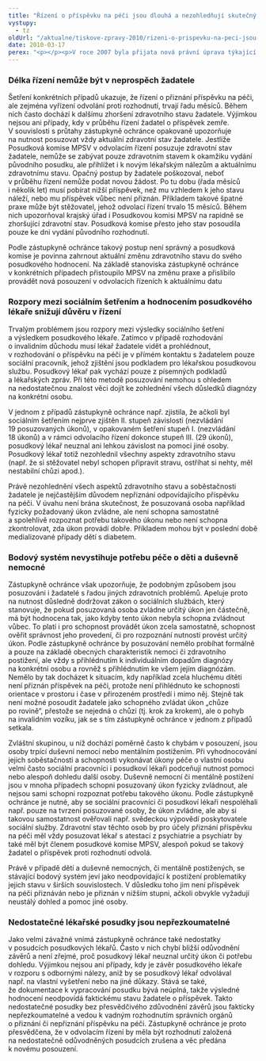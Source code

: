 ```yaml
---
title: "Řízení o příspěvku na péči jsou dlouhá a nezohledňují skutečný stav žadatele"
vystupy:
  - tz
oldUrl: "/aktualne/tiskove-zpravy-2010/rizeni-o-prispevku-na-peci-jsou-dlouha-a-nezohlednuji-skutecny-stav-zadatele"
date: 2010-03-17
perex: "<p></p><p>V roce 2007 byla přijata nová právní úprava týkající se příspěvku na péči. Od tohoto roku stížností k ochránci přibývá a zcela jednoznačně mezi nimi převládají stížnosti na průtahy v řízení a na problémy související s posuzováním stupně závislosti na péči. Podle informací z MPSV evidovaly Posudkové komise MPSV k 31. 5. 2009 celkem 2482 případů, které nebyly projednány ve lhůtě. Ministerstvu se sice od roku 2008 podařilo počet nevyřízených žádostí výrazně snížit, přesto nejsou plněny zákonné lhůty a zejména řízení v gesci ČSSZ (na straně posudkových lékařů) jsou v průtazích.</p>"
---
```


<!-- imported from the old website -->

<h3>Délka řízení nemůže být v neprospěch žadatele</h3><p>Šetření konkrétních případů ukazuje, že řízení o přiznání příspěvku na péči, ale zejména vyřízení odvolání proti rozhodnutí, trvají řadu měsíců. Během nich často dochází k dalšímu zhoršení zdravotního stavu žadatele. Výjimkou nejsou ani případy, kdy v průběhu řízení žadatel o příspěvek zemře. V souvislosti s průtahy zástupkyně ochránce opakovaně upozorňuje na nutnost posuzovat vždy aktuální zdravotní stav žadatele. Jestliže Posudková komise MPSV v odvolacím řízení posuzuje zdravotní stav žadatele, nemůže se zabývat pouze zdravotním stavem k okamžiku vydání původního posudku, ale přihlížet i k novým lékařským nálezům a aktuálnímu zdravotnímu stavu. Opačný postup by žadatele poškozoval, neboť v průběhu řízení nemůže podat novou žádost. Po tu dobu (řada měsíců i několik let) musí pobírat nižší příspěvek, než mu vzhledem k jeho stavu náleží, nebo mu příspěvek vůbec není přiznán. Příkladem takové špatné praxe může být stěžovatel, jehož odvolací řízení trvalo 15 měsíců. Během nich upozorňoval krajský úřad i Posudkovou komisi MPSV na rapidně se zhoršující zdravotní stav. Posudková komise přesto jeho stav posoudila pouze ke dni vydání původního rozhodnutí. </p><p>Podle zástupkyně ochránce takový postup není správný a posudková komise je povinna zahrnout aktuální změnu zdravotního stavu do svého posudkového hodnocení. Na základě stanoviska zástupkyně ochránce v konkrétních případech přistoupilo MPSV na změnu praxe a přislíbilo provádět nová posouzení v odvolacích řízeních k aktuálnímu datu</p><h3>Rozpory mezi sociálním šetřením a hodnocením posudkového lékaře snižují důvěru v řízení</h3><p>Trvalým problémem jsou rozpory mezi výsledky sociálního šetření a výsledkem posudkového lékaře. Zatímco v případě rozhodování o invalidním důchodu musí lékař žadatele vidět a prohlédnout, v rozhodování o příspěvku na péči je v přímém kontaktu s žadatelem pouze sociální pracovník, jehož zjištění jsou podkladem pro lékařskou posudkovou službu. Posudkový lékař pak vychází pouze z písemných podkladů a lékařských zpráv. Při této metodě posuzování nemohou s ohledem na nedostatečnou znalost věci dojít ke zohlednění všech důsledků diagnózy na konkrétní osobu. </p><p>V jednom z případů zástupkyně ochránce např. zjistila, že ačkoli byl sociálním šetřením nejprve zjištěn II. stupeň závislosti (nezvládání 19 posuzovaných úkonů), v opakovaném šetření stupeň I. (nezvládání 18 úkonů) a v rámci odvolacího řízení dokonce stupeň III. (29 úkonů), posudkový lékař neuznal ani lehkou závislost na pomoci jiné osoby. Posudkový lékař totiž nezohlednil všechny aspekty zdravotního stavu (např. že si stěžovatel nebyl schopen připravit stravu, ostříhat si nehty, měl nestabilní chůzi apod.). </p><p>Právě nezohlednění všech aspektů zdravotního stavu a soběstačnosti žadatele je nejčastějším důvodem nepřiznání odpovídajícího příspěvku na péči. V úvahu není brána skutečnost, že posuzovaná osoba například fyzicky požadovaný úkon zvládne, ale není schopna samostatně a spolehlivě rozpoznat potřebu takového úkonu nebo není schopna zkontrolovat, zda úkon provádí dobře. Příkladem mohou být v poslední době medializované případy dětí s diabetem.</p><h3>Bodový systém nevystihuje potřebu péče o děti a duševně nemocné</h3><p>Zástupkyně ochránce však upozorňuje, že podobným způsobem jsou posuzováni i žadatelé s řadou jiných zdravotních problémů. Apeluje proto na nutnost důsledně dodržovat zákon o sociálních službách, který stanovuje, že pokud posuzovaná osoba zvládne určitý úkon jen částečně, má být hodnocena tak, jako kdyby tento úkon nebyla schopna zvládnout vůbec. To platí i pro schopnost provádět úkon zcela samostatně, schopnost ověřit správnost jeho provedení, či pro rozpoznání nutnosti provést určitý úkon. Podle zástupkyně ochránce by posuzování nemělo probíhat formálně a pouze na základě obecných charakteristik nemoci či zdravotního postižení, ale vždy s přihlédnutím k individuálním dopadům diagnózy na konkrétní osobu a rovněž s přihlédnutím ke všem jejím diagnózám. Nemělo by tak docházet k situacím, kdy například zcela hluchému dítěti není přiznán příspěvek na péči, protože není přihlédnuto ke schopnosti orientace v prostoru i čase v přirozeném prostředí i mimo něj. Stejně tak není možné posoudit žadatele jako schopného zvládat úkon „chůze po rovině“, přestože se nejedná o chůzi (tj. krok za krokem), ale o pohyb na invalidním vozíku, jak se s tím zástupkyně ochránce v jednom z případů setkala.</p><p>Zvláštní skupinou, u níž dochází poměrně často k chybám v posouzení, jsou osoby trpící duševní nemocí nebo mentálním postižením. Při vyhodnocování jejich soběstačnosti a schopnosti vykonávat úkony péče o vlastní osobu velmi často sociální pracovníci i posudkoví lékaři podceňují nutnost pomoci nebo alespoň dohledu další osoby. Duševně nemocní či mentálně postižení jsou v mnoha případech schopni posuzovaný úkon fyzicky zvládnout, ale nejsou sami schopni rozpoznat potřebu takového úkonu. Podle zástupkyně ochránce je nutné, aby se sociální pracovníci či posudkoví lékaři nespoléhali např. pouze na tvrzení posuzované osoby, že úkon zvládne, ale aby si takovou samostatnost ověřovali např. svědeckou výpovědí poskytovatele sociální služby. Zdravotní stav těchto osob by pro účely přiznání příspěvku na péči měl vždy posuzovat lékař s atestací z psychiatrie a psychiatr by také měl být členem posudkové komise MPSV, alespoň pokud se takový žadatel o příspěvek proti rozhodnutí odvolá.</p><p>Právě v případě dětí a duševně nemocných, či mentálně postižených, se stávající bodový systém jeví jako neodpovídající k postižení problematiky jejich stavu v širších souvislostech. V důsledku toho jim není příspěvek na péči přiznáván nebo je přiznán v nižším stupni, ačkoli obvykle vyžadují neustálý dohled a pomoc jiné osoby.</p><h3>Nedostatečné lékařské posudky jsou nepřezkoumatelné</h3><p>Jako velmi závažné vnímá zástupkyně ochránce také nedostatky v posudcích posudkových lékařů. Často v nich chybí bližší odůvodnění závěrů a není zřejmé, proč posudkový lékař neuznal určitý úkon či potřebu dohledu. Výjimkou nejsou ani případy, kdy je závěr posudkového lékaře v rozporu s odbornými nálezy, aniž by se posudkový lékař odvolával např. na vlastní vyšetření nebo na jiné důkazy. Stává se také, že dokumentace k vypracování posudku bývá neúplná, takže výsledné hodnocení neodpovídá faktickému stavu žadatele o příspěvek. Takto nedostatečné posudky bez přesvědčivého zdůvodnění závěrů jsou fakticky nepřezkoumatelné a vedou k vadným rozhodnutím správních orgánů o přiznání či nepřiznání příspěvku na péči. Zástupkyně ochránce je proto přesvědčena, že v odvolacím řízení by měla být rozhodnutí založená na nedostatečně odůvodněných posudcích zrušena a věc předána k novému posouzení.</p>
